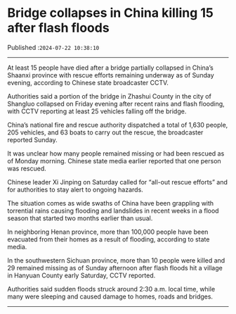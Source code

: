 # Bridge collapses in China killing 15 after flash floods

Published :`2024-07-22 10:38:10`

---

At least 15 people have died after a bridge partially collapsed in China’s Shaanxi province with rescue efforts remaining underway as of Sunday evening, according to Chinese state broadcaster CCTV.

Authorities said a portion of the bridge in Zhashui County in the city of Shangluo collapsed on Friday evening after recent rains and flash flooding, with CCTV reporting at least 25 vehicles falling off the bridge.

China’s national fire and rescue authority dispatched a total of 1,630 people, 205 vehicles, and 63 boats to carry out the rescue, the broadcaster reported Sunday.

It was unclear how many people remained missing or had been rescued as of Monday morning. Chinese state media earlier reported that one person was rescued.

Chinese leader Xi Jinping on Saturday called for “all-out rescue efforts” and for authorities to stay alert to ongoing hazards.

The situation comes as wide swaths of China have been grappling with torrential rains causing flooding and landslides in recent weeks in a flood season that started two months earlier than usual.

In neighboring Henan province, more than 100,000 people have been evacuated from their homes as a result of flooding, according to state media.

In the southwestern Sichuan province, more than 10 people were killed and 29 remained missing as of Sunday afternoon after flash floods hit a village in Hanyuan County early Saturday, CCTV reported.

Authorities said sudden floods struck around 2:30 a.m. local time, while many were sleeping and caused damage to homes, roads and bridges.

---


